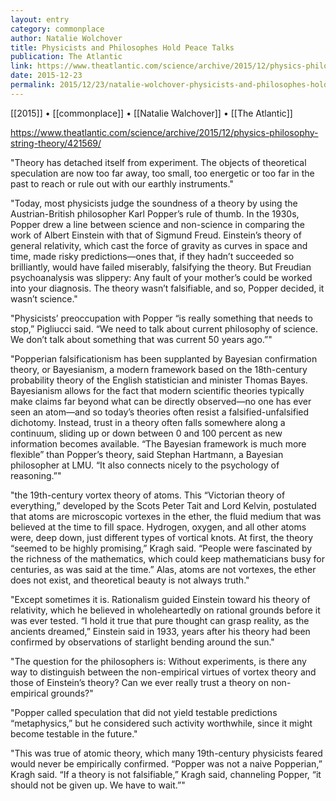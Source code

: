 ```yaml
---
layout: entry
category: commonplace
author: Natalie Wolchover
title: Physicists and Philosophes Hold Peace Talks
publication: The Atlantic
link: https://www.theatlantic.com/science/archive/2015/12/physics-philosophy-string-theory/421569/
date: 2015-12-23
permalink: 2015/12/23/natalie-wolchover-physicists-and-philosophes-hold-peace-talks
---
```


[[2015]] • [[commonplace]] • [[Natalie Walchover]] • [[The Atlantic]]

https://www.theatlantic.com/science/archive/2015/12/physics-philosophy-string-theory/421569/

"Theory has detached itself from experiment. The objects of theoretical speculation are now too far away, too small, too energetic or too far in the past to reach or rule out with our earthly instruments."
 
"Today, most physicists judge the soundness of a theory by using the Austrian-British philosopher Karl Popper’s rule of thumb. In the 1930s, Popper drew a line between science and non-science in comparing the work of Albert Einstein with that of Sigmund Freud. Einstein’s theory of general relativity, which cast the force of gravity as curves in space and time, made risky predictions—ones that, if they hadn’t succeeded so brilliantly, would have failed miserably, falsifying the theory. But Freudian psychoanalysis was slippery: Any fault of your mother’s could be worked into your diagnosis. The theory wasn’t falsifiable, and so, Popper decided, it wasn’t science."

"Physicists’ preoccupation with Popper “is really something that needs to stop,” Pigliucci said. “We need to talk about current philosophy of science. We don’t talk about something that was current 50 years ago.”"

"Popperian falsificationism has been supplanted by Bayesian confirmation theory, or Bayesianism, a modern framework based on the 18th-century probability theory of the English statistician and minister Thomas Bayes. Bayesianism allows for the fact that modern scientific theories typically make claims far beyond what can be directly observed—no one has ever seen an atom—and so today’s theories often resist a falsified-unfalsified dichotomy. Instead, trust in a theory often falls somewhere along a continuum, sliding up or down between 0 and 100 percent as new information becomes available. “The Bayesian framework is much more flexible” than Popper’s theory, said Stephan Hartmann, a Bayesian philosopher at LMU. “It also connects nicely to the psychology of reasoning.”"

"the 19th-century vortex theory of atoms. This “Victorian theory of everything,” developed by the Scots Peter Tait and Lord Kelvin, postulated that atoms are microscopic vortexes in the ether, the fluid medium that was believed at the time to fill space. Hydrogen, oxygen, and all other atoms were, deep down, just different types of vortical knots. At first, the theory “seemed to be highly promising,” Kragh said. “People were fascinated by the richness of the mathematics, which could keep mathematicians busy for centuries, as was said at the time.” Alas, atoms are not vortexes, the ether does not exist, and theoretical beauty is not always truth."

"Except sometimes it is. Rationalism guided Einstein toward his theory of relativity, which he believed in wholeheartedly on rational grounds before it was ever tested. “I hold it true that pure thought can grasp reality, as the ancients dreamed,” Einstein said in 1933, years after his theory had been confirmed by observations of starlight bending around the sun."

"The question for the philosophers is: Without experiments, is there any way to distinguish between the non-empirical virtues of vortex theory and those of Einstein’s theory? Can we ever really trust a theory on non-empirical grounds?"

"Popper called speculation that did not yield testable predictions “metaphysics,” but he considered such activity worthwhile, since it might become testable in the future."

"This was true of atomic theory, which many 19th-century physicists feared would never be empirically confirmed. “Popper was not a naive Popperian,” Kragh said. “If a theory is not falsifiable,” Kragh said, channeling Popper, “it should not be given up. We have to wait.”"
